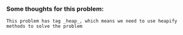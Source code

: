 ### Some thoughts for this problem:
```
This problem has tag _heap_, which means we need to use heapify methods to solve the problem
```
